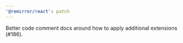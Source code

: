 ```yaml
---
'@remirror/react': patch
---
```


Better code comment docs around how to apply additional extensions (#186).
